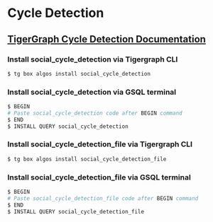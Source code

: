 # Cycle Detection
## [TigerGraph Cycle Detection Documentation](https://docs.tigergraph.com/tigergraph-platform-overview/graph-algorithm-library#cycle-detection)

### Install social_cycle_detection via Tigergraph CLI

```bash
$ tg box algos install social_cycle_detection
```

### Install social_cycle_detection via GSQL terminal

```bash
$ BEGIN
# Paste social_cycle_detection code after BEGIN command
$ END 
$ INSTALL QUERY social_cycle_detection
```
### Install social_cycle_detection_file via Tigergraph CLI

```bash
$ tg box algos install social_cycle_detection_file
```

### Install social_cycle_detection_file via GSQL terminal

```bash
$ BEGIN
# Paste social_cycle_detection_file code after BEGIN command
$ END 
$ INSTALL QUERY social_cycle_detection_file
```